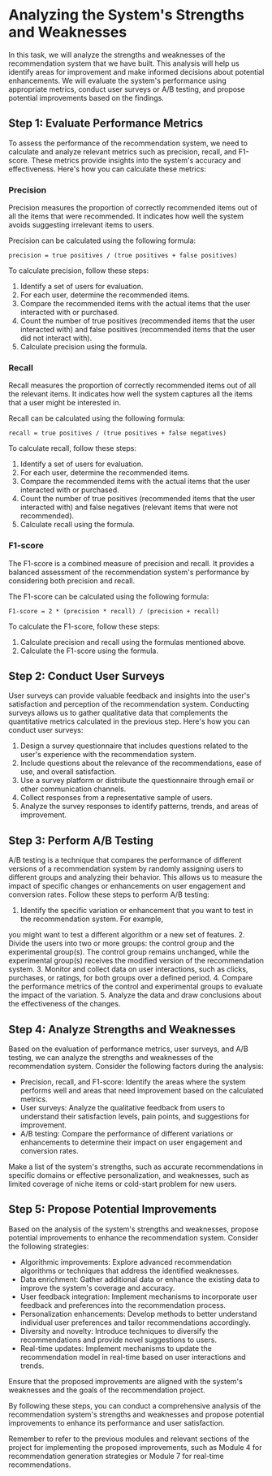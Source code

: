 # Analyzing the System's Strengths and Weaknesses

In this task, we will analyze the strengths and weaknesses of the recommendation system that we have built. This analysis will help us identify areas for improvement and make informed decisions about potential enhancements. We will evaluate the system's performance using appropriate metrics, conduct user surveys or A/B testing, and propose potential improvements based on the findings.

## Step 1: Evaluate Performance Metrics

To assess the performance of the recommendation system, we need to calculate and analyze relevant metrics such as precision, recall, and F1-score. These metrics provide insights into the system's accuracy and effectiveness. Here's how you can calculate these metrics:

### Precision

Precision measures the proportion of correctly recommended items out of all the items that were recommended. It indicates how well the system avoids suggesting irrelevant items to users.

Precision can be calculated using the following formula:

```
precision = true positives / (true positives + false positives)
```

To calculate precision, follow these steps:

1. Identify a set of users for evaluation.
2. For each user, determine the recommended items.
3. Compare the recommended items with the actual items that the user interacted with or purchased.
4. Count the number of true positives (recommended items that the user interacted with) and false positives (recommended items that the user did not interact with).
5. Calculate precision using the formula.

### Recall

Recall measures the proportion of correctly recommended items out of all the relevant items. It indicates how well the system captures all the items that a user might be interested in.

Recall can be calculated using the following formula:

```
recall = true positives / (true positives + false negatives)
```

To calculate recall, follow these steps:

1. Identify a set of users for evaluation.
2. For each user, determine the recommended items.
3. Compare the recommended items with the actual items that the user interacted with or purchased.
4. Count the number of true positives (recommended items that the user interacted with) and false negatives (relevant items that were not recommended).
5. Calculate recall using the formula.

### F1-score

The F1-score is a combined measure of precision and recall. It provides a balanced assessment of the recommendation system's performance by considering both precision and recall.

The F1-score can be calculated using the following formula:

```
F1-score = 2 * (precision * recall) / (precision + recall)
```

To calculate the F1-score, follow these steps:

1. Calculate precision and recall using the formulas mentioned above.
2. Calculate the F1-score using the formula.

## Step 2: Conduct User Surveys

User surveys can provide valuable feedback and insights into the user's satisfaction and perception of the recommendation system. Conducting surveys allows us to gather qualitative data that complements the quantitative metrics calculated in the previous step. Here's how you can conduct user surveys:

1. Design a survey questionnaire that includes questions related to the user's experience with the recommendation system.
2. Include questions about the relevance of the recommendations, ease of use, and overall satisfaction.
3. Use a survey platform or distribute the questionnaire through email or other communication channels.
4. Collect responses from a representative sample of users.
5. Analyze the survey responses to identify patterns, trends, and areas of improvement.

## Step 3: Perform A/B Testing

A/B testing is a technique that compares the performance of different versions of a recommendation system by randomly assigning users to different groups and analyzing their behavior. This allows us to measure the impact of specific changes or enhancements on user engagement and conversion rates. Follow these steps to perform A/B testing:

1. Identify the specific variation or enhancement that you want to test in the recommendation system. For example,

 you might want to test a different algorithm or a new set of features.
2. Divide the users into two or more groups: the control group and the experimental group(s). The control group remains unchanged, while the experimental group(s) receives the modified version of the recommendation system.
3. Monitor and collect data on user interactions, such as clicks, purchases, or ratings, for both groups over a defined period.
4. Compare the performance metrics of the control and experimental groups to evaluate the impact of the variation.
5. Analyze the data and draw conclusions about the effectiveness of the changes.

## Step 4: Analyze Strengths and Weaknesses

Based on the evaluation of performance metrics, user surveys, and A/B testing, we can analyze the strengths and weaknesses of the recommendation system. Consider the following factors during the analysis:

- Precision, recall, and F1-score: Identify the areas where the system performs well and areas that need improvement based on the calculated metrics.
- User surveys: Analyze the qualitative feedback from users to understand their satisfaction levels, pain points, and suggestions for improvement.
- A/B testing: Compare the performance of different variations or enhancements to determine their impact on user engagement and conversion rates.

Make a list of the system's strengths, such as accurate recommendations in specific domains or effective personalization, and weaknesses, such as limited coverage of niche items or cold-start problem for new users.

## Step 5: Propose Potential Improvements

Based on the analysis of the system's strengths and weaknesses, propose potential improvements to enhance the recommendation system. Consider the following strategies:

- Algorithmic improvements: Explore advanced recommendation algorithms or techniques that address the identified weaknesses.
- Data enrichment: Gather additional data or enhance the existing data to improve the system's coverage and accuracy.
- User feedback integration: Implement mechanisms to incorporate user feedback and preferences into the recommendation process.
- Personalization enhancements: Develop methods to better understand individual user preferences and tailor recommendations accordingly.
- Diversity and novelty: Introduce techniques to diversify the recommendations and provide novel suggestions to users.
- Real-time updates: Implement mechanisms to update the recommendation model in real-time based on user interactions and trends.

Ensure that the proposed improvements are aligned with the system's weaknesses and the goals of the recommendation project.

By following these steps, you can conduct a comprehensive analysis of the recommendation system's strengths and weaknesses and propose potential improvements to enhance its performance and user satisfaction.

Remember to refer to the previous modules and relevant sections of the project for implementing the proposed improvements, such as Module 4 for recommendation generation strategies or Module 7 for real-time recommendations.